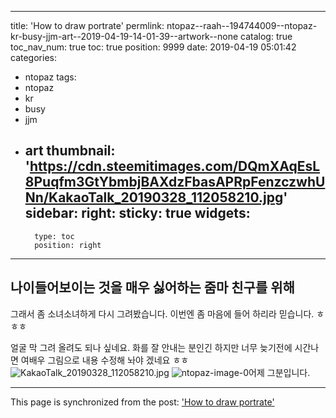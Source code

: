 
---
title: 'How to draw portrate'
permlink: ntopaz--raah--194744009--ntopaz-kr-busy-jjm-art--2019-04-19-14-01-39--artwork--none
catalog: true
toc_nav_num: true
toc: true
position: 9999
date: 2019-04-19 05:01:42
categories:
- ntopaz
tags:
- ntopaz
- kr
- busy
- jjm
- art
thumbnail: 'https://cdn.steemitimages.com/DQmXAqEsL8Puqfm3GtYbmbjBAXdzFbasAPRpFenzczwhUNn/KakaoTalk_20190328_112058210.jpg'
sidebar:
    right:
        sticky: true
widgets:
    -
        type: toc
        position: right
---


나이들어보이는 것을 매우 싫어하는 줌마 친구를 위해
--- 
그래서 좀 소녀소녀하게 다시 그려봤습니다. 
이번엔 좀 마음에 들어 하리라 믿습니다. ㅎㅎㅎ 

 얼굴 막 그려 올려도 되나 싶네요.  화를 잘 안내는 분인긴 하지만
너무 늦기전에 시간나면 여배우 그림으로 내용 수정해 놔야 겠네요 ㅎㅎ![KakaoTalk_20190328_112058210.jpg](https://cdn.steemitimages.com/DQmXAqEsL8Puqfm3GtYbmbjBAXdzFbasAPRpFenzczwhUNn/KakaoTalk_20190328_112058210.jpg)
![ntopaz-image-0](https://artisteem.io/media/45de63db-f01f-467b-ba0c-af0e669e1418)어제 그분입니다.

- - -

This page is synchronized from the post: ['How to draw portrate'](https://steemit.com/@raah/ntopaz--raah--194744009--ntopaz-kr-busy-jjm-art--2019-04-19-14-01-39--artwork--none)
